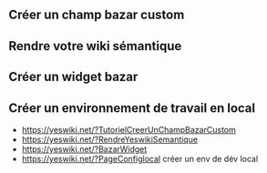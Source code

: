 ## Créer un champ bazar custom

## Rendre votre wiki sémantique

## Créer un widget bazar

## Créer un environnement de travail en local

 - https://yeswiki.net/?TutorielCreerUnChampBazarCustom
 - https://yeswiki.net/?RendreYeswikiSemantique
 - https://yeswiki.net/?BazarWidget
 - https://yeswiki.net/?PageConfiglocal créer un env de dév local